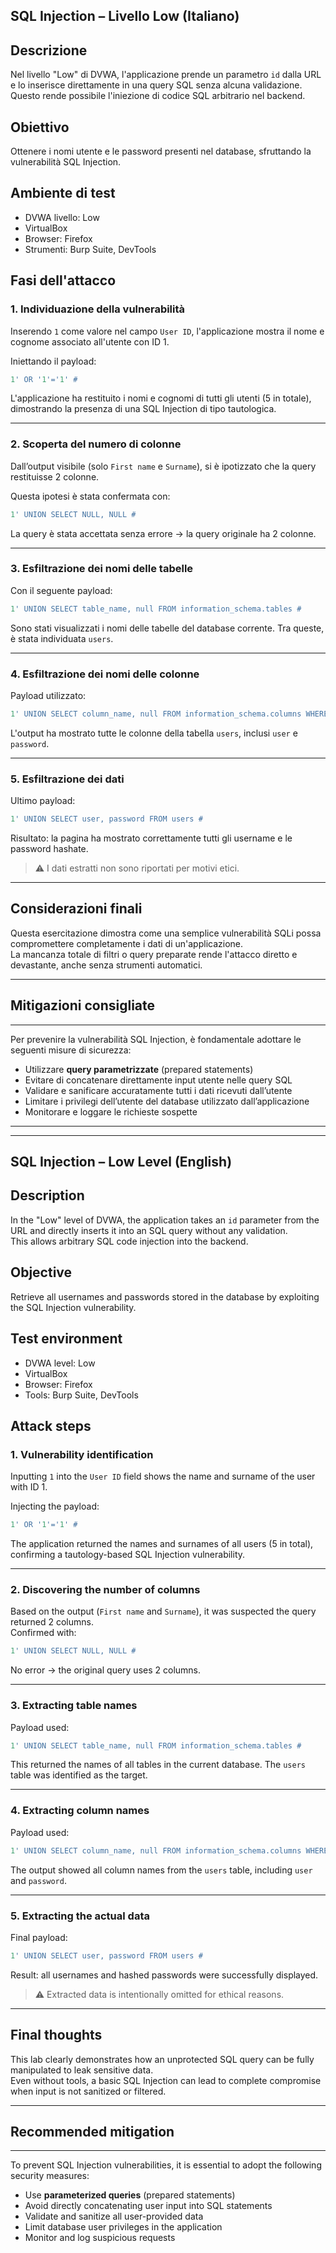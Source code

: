 
## SQL Injection – Livello Low (Italiano)

## Descrizione

Nel livello "Low" di DVWA, l'applicazione prende un parametro `id` dalla URL e lo inserisce direttamente in una query SQL senza alcuna validazione.  
Questo rende possibile l'iniezione di codice SQL arbitrario nel backend.

## Obiettivo

Ottenere i nomi utente e le password presenti nel database, sfruttando la vulnerabilità SQL Injection.

## Ambiente di test

- DVWA livello: Low  
- VirtualBox  
- Browser: Firefox  
- Strumenti: Burp Suite, DevTools

## Fasi dell'attacco

### 1. Individuazione della vulnerabilità

Inserendo `1` come valore nel campo `User ID`, l'applicazione mostra il nome e cognome associato all'utente con ID 1.

Iniettando il payload:

```sql
1' OR '1'='1' #
```

L'applicazione ha restituito i nomi e cognomi di tutti gli utenti (5 in totale), dimostrando la presenza di una SQL Injection di tipo tautologica.

---

### 2. Scoperta del numero di colonne

Dall’output visibile (solo `First name` e `Surname`), si è ipotizzato che la query restituisse 2 colonne.

Questa ipotesi è stata confermata con:

```sql
1' UNION SELECT NULL, NULL #
```

La query è stata accettata senza errore → la query originale ha 2 colonne.

---

### 3. Esfiltrazione dei nomi delle tabelle

Con il seguente payload:

```sql
1' UNION SELECT table_name, null FROM information_schema.tables #
```

Sono stati visualizzati i nomi delle tabelle del database corrente. Tra queste, è stata individuata `users`.

---

### 4. Esfiltrazione dei nomi delle colonne

Payload utilizzato:

```sql
1' UNION SELECT column_name, null FROM information_schema.columns WHERE table_name='users' #
```

L'output ha mostrato tutte le colonne della tabella `users`, inclusi `user` e `password`.

---

### 5. Esfiltrazione dei dati

Ultimo payload:

```sql
1' UNION SELECT user, password FROM users #
```

Risultato: la pagina ha mostrato correttamente tutti gli username e le password hashate.

> ⚠️ I dati estratti non sono riportati per motivi etici.

---

## Considerazioni finali

Questa esercitazione dimostra come una semplice vulnerabilità SQLi possa compromettere completamente i dati di un'applicazione.  
La mancanza totale di filtri o query preparate rende l'attacco diretto e devastante, anche senza strumenti automatici.

---

## Mitigazioni consigliate

---

Per prevenire la vulnerabilità SQL Injection, è fondamentale adottare le seguenti misure di sicurezza:

- Utilizzare **query parametrizzate** (prepared statements)  
- Evitare di concatenare direttamente input utente nelle query SQL  
- Validare e sanificare accuratamente tutti i dati ricevuti dall’utente  
- Limitare i privilegi dell’utente del database utilizzato dall’applicazione  
- Monitorare e loggare le richieste sospette

---
---

## SQL Injection – Low Level (English)

## Description

In the "Low" level of DVWA, the application takes an `id` parameter from the URL and directly inserts it into an SQL query without any validation.  
This allows arbitrary SQL code injection into the backend.

## Objective

Retrieve all usernames and passwords stored in the database by exploiting the SQL Injection vulnerability.

## Test environment

- DVWA level: Low  
- VirtualBox  
- Browser: Firefox  
- Tools: Burp Suite, DevTools

## Attack steps

### 1. Vulnerability identification

Inputting `1` into the `User ID` field shows the name and surname of the user with ID 1.

Injecting the payload:

```sql
1' OR '1'='1' #
```

The application returned the names and surnames of all users (5 in total), confirming a tautology-based SQL Injection vulnerability.

---

### 2. Discovering the number of columns

Based on the output (`First name` and `Surname`), it was suspected the query returned 2 columns.  
Confirmed with:

```sql
1' UNION SELECT NULL, NULL #
```

No error → the original query uses 2 columns.

---

### 3. Extracting table names

Payload used:

```sql
1' UNION SELECT table_name, null FROM information_schema.tables #
```

This returned the names of all tables in the current database. The `users` table was identified as the target.

---

### 4. Extracting column names

Payload used:

```sql
1' UNION SELECT column_name, null FROM information_schema.columns WHERE table_name='users' #
```

The output showed all column names from the `users` table, including `user` and `password`.

---

### 5. Extracting the actual data

Final payload:

```sql
1' UNION SELECT user, password FROM users #
```

Result: all usernames and hashed passwords were successfully displayed.

> ⚠️ Extracted data is intentionally omitted for ethical reasons.

---

## Final thoughts

This lab clearly demonstrates how an unprotected SQL query can be fully manipulated to leak sensitive data.  
Even without tools, a basic SQL Injection can lead to complete compromise when input is not sanitized or filtered.

---

## Recommended mitigation

---

To prevent SQL Injection vulnerabilities, it is essential to adopt the following security measures:

- Use **parameterized queries** (prepared statements)  
- Avoid directly concatenating user input into SQL statements  
- Validate and sanitize all user-provided data  
- Limit database user privileges in the application  
- Monitor and log suspicious requests

